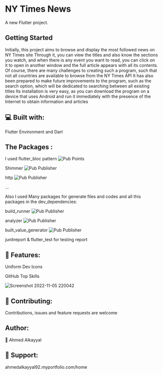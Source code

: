 # NY Times News 

A new Flutter project.

## Getting Started

Initially, this project aims to browse and display the most followed news on NY Times site
Through it, you can view the titles and also know the sections you watch, and when there is any event you want to read, 
you can click on it to open in another window and the full article appears with all its contents.
Of course, there are many challenges to creating such a program, such that not all countries are available to
browse from the NY Times API 
It has also been prepared to make future improvements to the program, such as the search option, 
which will be dedicated to searching between all existing titles
Its installation is very easy, as you can download the program on a device that uses Android and run it immediately
with the presence of the Internet to obtain information and articles

## 💻 Built with:

Flutter Environment and Dart


## The Packages :

I used flutter_bloc pattern ![Pub Points](https://img.shields.io/pub/points/cached_network_image)

Shimmer ![Pub Publisher](https://img.shields.io/pub/publisher/shimmer)

http ![Pub Publisher](https://img.shields.io/pub/publisher/http)

...

Also I used Many packages for generate files and codes and all this packages in the dev_dependencies:

build_runner ![Pub Publisher](https://img.shields.io/pub/publisher/build_runner)

analyzer ![Pub Publisher](https://img.shields.io/pub/publisher/analyzer)

built_value_generator ![Pub Publisher](https://img.shields.io/pub/publisher/built_value_generator)

junitreport & flutter_test for testing report



## 🧐 Features:



Uniform Dev Icons

GitHub Top Skills



![Screenshot 2022-11-05 220042](https://user-images.githubusercontent.com/88389296/200136605-7bd306da-3cec-4b3a-8c4e-99a835b5eee5.png)


## 🍰 Contributing:

Contributions, issues and feature requests are welcome




## Author:

👤 Ahmed Alkayyal



## 🙏 Support:

ahmedalkayyal92.myportfolio.com/home
